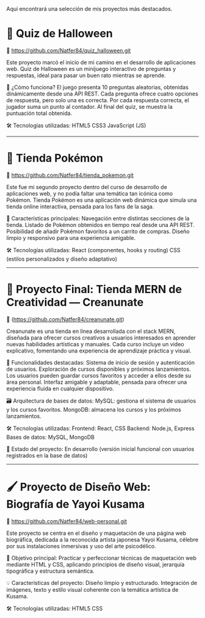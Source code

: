 
Aquí encontrará una selección de mis proyectos más destacados.


# 🎃 Quiz de Halloween
   📌 https://github.com/Natfer84/quiz_halloween.git
   
Este proyecto marcó el inicio de mi camino en el desarrollo de aplicaciones web. Quiz de Halloween es un minijuego interactivo de preguntas y respuestas, ideal para pasar un buen rato mientras se aprende.
   
🧠 ¿Cómo funciona?
El juego presenta 10 preguntas aleatorias, obtenidas dinámicamente desde una API REST.
Cada pregunta ofrece cuatro opciones de respuesta, pero solo una es correcta.
Por cada respuesta correcta, el jugador suma un punto al contador.
Al final del quiz, se muestra la puntuación total obtenida.

🛠️ Tecnologías utilizadas:
HTML5
CSS3
JavaScript (JS)

----


   


# 🛒 Tienda Pokémon
   📌 https://github.com/Natfer84/tienda_pokemon.git

Este fue mi segundo proyecto dentro del curso de desarrollo de aplicaciones web, y no podía faltar una temática tan icónica como Pokémon. Tienda Pokémon es una aplicación web dinámica que simula una tienda online interactiva, pensada para los fans de la saga.

👾 Características principales:
Navegación entre distintas secciones de la tienda.
Listado de Pokémon obtenidos en tiempo real desde una API REST.
Posibilidad de añadir Pokémon favoritos a un carrito de compras.
Diseño limpio y responsivo para una experiencia amigable.

🛠️ Tecnologías utilizadas:
React (componentes, hooks y routing)
CSS (estilos personalizados y diseño adaptativo)

-----




# 🎨 Proyecto Final: Tienda MERN de Creatividad — Creanunate 
   📌 (https://github.com/Natfer84/creanunate.git)
    

Creanunate es una tienda en línea desarrollada con el stack MERN, diseñada para ofrecer cursos creativos a usuarios interesados en aprender nuevas habilidades artísticas y manuales. Cada curso incluye un video explicativo, fomentando una experiencia de aprendizaje práctica y visual.

🧰 Funcionalidades destacadas:
Sistema de inicio de sesión y autenticación de usuarios.
Exploración de cursos disponibles y próximos lanzamientos.
Los usuarios pueden guardar cursos favoritos y acceder a ellos desde su área personal.
Interfaz amigable y adaptable, pensada para ofrecer una experiencia fluida en cualquier dispositivo.

🗃️ Arquitectura de bases de datos:
MySQL: gestiona el sistema de usuarios y los cursos favoritos.
MongoDB: almacena los cursos y los próximos lanzamientos.

🛠️ Tecnologías utilizadas:
Frontend: React, CSS
Backend: Node.js, Express
Bases de datos: MySQL, MongoDB

🚧 Estado del proyecto: En desarrollo (versión inicial funcional con usuarios registrados en la base de datos)

----



# 🖌️ Proyecto de Diseño Web: Biografía de Yayoi Kusama
📌 https://github.com/Natfer84/web-personal.git

Este proyecto se centra en el diseño y maquetación de una página web biográfica, dedicada a la reconocida artista japonesa Yayoi Kusama, célebre por sus instalaciones inmersivas y uso del arte psicodélico.

🎯 Objetivo principal:
Practicar y perfeccionar técnicas de maquetación web mediante HTML y CSS, aplicando principios de diseño visual, jerarquía tipográfica y estructura semántica.

💡 Características del proyecto:
Diseño limpio y estructurado.
Integración de imágenes, texto y estilo visual coherente con la temática artística de Kusama.

🛠️ Tecnologías utilizadas:
HTML5
CSS
    
   

